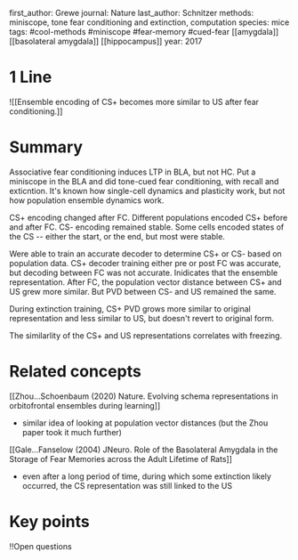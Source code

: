 first_author: Grewe
journal: Nature
last_author: Schnitzer
methods: miniscope, tone fear conditioning and extinction, computation
species: mice
tags: #cool-methods #miniscope #fear-memory #cued-fear [[amygdala]] [[basolateral amygdala]] [[hippocampus]]
year: 2017



# 1 Line
![[Ensemble encoding of CS+ becomes more similar to US after fear conditioning.]]

# Summary
Associative fear conditioning induces LTP in BLA, but not HC. Put a miniscope in the BLA and did tone-cued fear conditioning, with recall and exticntion. It's known how single-cell dynamics and plasticity work, but not how population ensemble dynamics work.

CS+ encoding changed after FC. Different populations encoded CS+ before and after FC. 
CS- encoding remained stable.
Some cells encoded states of the CS -- either the start, or the end, but most were stable.

Were able to train an accurate decoder to determine CS+ or CS- based on population data.
CS+ decoder training either pre or post FC was accurate, but decoding between FC was not accurate. Inidicates that the ensemble representation.
After FC, the population vector distance between CS+ and US grew more similar. But PVD between CS- and US remained the same. 

During extinction training, CS+ PVD grows more similar to original representation and less similar to US, but doesn't revert to original form.

The similarlity of the CS+ and US representations correlates with freezing.

# Related concepts
[[Zhou...Schoenbaum (2020) Nature. Evolving schema representations in orbitofrontal ensembles during learning]]

* similar idea of looking at population vector distances (but the Zhou paper took it much further)

[[Gale...Fanselow (2004) JNeuro. Role of the Basolateral Amygdala in the Storage of Fear Memories across the Adult Lifetime of Rats]]

* even after a long period of time, during which some extinction likely occurred, the CS representation was still linked to the US

# Key points


!!Open questions